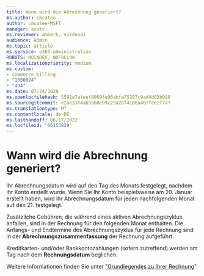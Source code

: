 ```yaml
---
title: Wann wird die Abrechnung generiert?
ms.author: cmcatee
author: cmcatee-MSFT
manager: scotv
ms.reviewer: amberb, vikdesai
audience: Admin
ms.topic: article
ms.service: o365-administration
ROBOTS: NOINDEX, NOFOLLOW
ms.localizationpriority: medium
ms.custom:
- commerce_billing
- "1500024"
- "494"
ms.date: 07/24/2020
ms.openlocfilehash: 5591a7afeef8069fe96abfa75207c9ad4d03b098
ms.sourcegitcommit: e2ae33f4a65ab8e99c25a26f4106a467fce2f7a7
ms.translationtype: MT
ms.contentlocale: de-DE
ms.lasthandoff: 06/17/2022
ms.locfileid: "66153829"
---
```

# <a name="when-is-the-billing-statement-generated"></a>Wann wird die Abrechnung generiert?

Ihr Abrechnungsdatum wird auf den Tag des Monats festgelegt, nachdem Ihr Konto erstellt wurde. Wenn Sie Ihr Konto beispielsweise am 20. Januar erstellt haben, wird ihr Abrechnungsdatum für jeden nachfolgenden Monat auf den 21. festgelegt.

Zusätzliche Gebühren, die während eines aktiven Abrechnungszyklus anfallen, sind in der Rechnung für den folgenden Monat enthalten. Die Anfangs- und Endtermine des Abrechnungszyklus für jede Rechnung sind in der **Abrechnungszusammenfassung** der Rechnung aufgeführt.

Kreditkarten- und/oder Bankkontozahlungen (sofern zutreffend) werden am Tag nach dem **Rechnungsdatum** beglichen.
  
Weitere Informationen finden Sie unter ["Grundlegendes zu Ihrer Rechnung](https://docs.microsoft.com/microsoft-365/commerce/billing-and-payments/understand-your-invoice2)".
